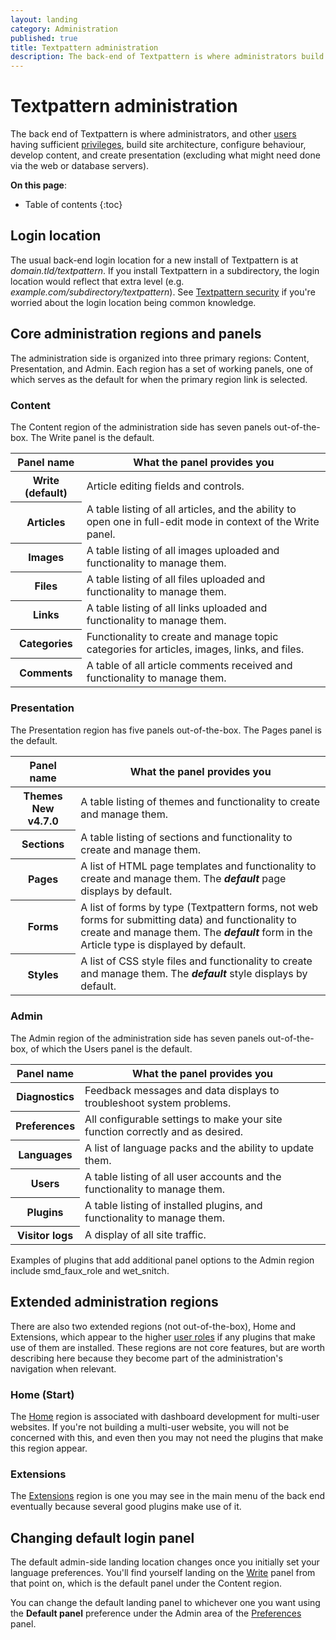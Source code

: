 ```yaml
---
layout: landing
category: Administration
published: true
title: Textpattern administration
description: The back-end of Textpattern is where administrators build site architecture, configure behaviour, develop content, and create presentation.
---
```


# Textpattern administration

The back end of Textpattern is where administrators, and other [users](/administration/users-panel) having sufficient [privileges](/administration/user-roles-and-privileges), build site architecture, configure behaviour, develop content, and create presentation (excluding what might need done via the web or database servers).

**On this page**:

* Table of contents
{:toc}

## Login location

The usual back-end login location for a new install of Textpattern is at <i>domain.tld/textpattern</i>. If you install Textpattern in a subdirectory, the login location would reflect that extra level (e.g. <i>example.com/subdirectory/textpattern</i>). See [Textpattern security](/administration/security) if you're worried about the login location being common knowledge.

## Core administration regions and panels

The administration side is organized into three primary regions: Content, Presentation, and Admin. Each region has a set of working panels, one of which serves as the default for when the primary region link is selected.

### Content

The Content region of the administration side has seven panels out-of-the-box. The Write panel is the default.

<div class="tabular-data" itemscope itemtype="https://schema.org/Table">
    <table>
        <thead>
            <tr>
                <th class="t25" scope="col">Panel name</th>
                <th scope="col">What the panel provides you</th>
            </tr>
        </thead>
        <tbody>
            <tr>
                <th scope="row"><a /administration/write-panel">Write</a> (default)</th>
                <td>Article editing fields and controls.</td>
            </tr>
            <tr>
                <th scope="row"><a /administration/articles-panel">Articles</a></th>
                <td>A table listing of all articles, and the ability to open one in full-edit mode in context of the Write panel.</td>
            </tr>
            <tr>
                <th scope="row"><a /administration/images-panel">Images</a></th>
                <td>A table listing of all images uploaded and functionality to manage them.</td>
            </tr>
            <tr>
                <th scope="row"><a /administration/files-panel">Files</a></th>
                <td>A table listing of all files uploaded and functionality to manage them.</td>
            </tr>
            <tr>
                <th scope="row"><a /administration/links-panel">Links</a></th>
                <td>A table listing of all links uploaded and functionality to manage them.</td>
            </tr>
            <tr>
                <th scope="row"><a /administration/categories-panel">Categories</a></th>
                <td>Functionality to create and manage topic categories for articles, images, links, and files.</td>
            </tr>
            <tr>
                <th scope="row"><a /administration/comments-panel">Comments</a></th>
                <td>A table of all article comments received and functionality to manage them.</td>
            </tr>
        </tbody>
    </table>
</div>

### Presentation

The Presentation region has five panels out-of-the-box. The Pages panel is the default.

<div class="tabular-data" itemscope itemtype="https://schema.org/Table">
    <table>
        <thead>
            <tr>
                <th class="t25" scope="col">Panel name</th>
                <th scope="col">What the panel provides you</th>
            </tr>
        </thead>
        <tbody>
            <tr>
                <th scope="row"><a /administration/themes-panel">Themes</a> <span class="footnote success"><strong>New v4.7.0</strong></span></th>
                <td>A table listing of themes and functionality to create and manage them.</td>
            </tr>
            <tr>
                <th scope="row"><a /administration/sections-panel">Sections</a></th>
                <td>A table listing of sections and functionality to create and manage them.</td>
            </tr>
            <tr>
                <th scope="row"><a /administration/pages-panel">Pages</a></th>
                <td>A list of HTML page templates and functionality to create and manage them. The <i><strong>default</strong></i> page displays by default.</td>
            </tr>
            <tr>
                <th scope="row"><a /administration/forms-panel">Forms</a></th>
                <td>A list of forms by type (Textpattern forms, not web forms for submitting data) and functionality to create and manage them. The <i><strong>default</strong></i> form in the Article type is displayed by default.</td>
            </tr>
            <tr>
                <th scope="row"><a /administration/styles-panel">Styles</a></th>
                <td>A list of CSS style files and functionality to create and manage them. The <i><strong>default</strong></i> style displays by default.</td>
            </tr>
        </tbody>
    </table>
</div>

### Admin

The Admin region of the administration side has seven panels out-of-the-box, of which the Users panel is the default.

<div class="tabular-data" itemscope itemtype="https://schema.org/Table">
    <table>
        <thead>
            <tr>
                <th class="t25" scope="col">Panel name</th>
                <th scope="col">What the panel provides you</th>
            </tr>
        </thead>
        <tbody>
            <tr>
                <th scope="row"><a /administration/diagnostics-panel">Diagnostics</a></th>
                <td>Feedback messages and data displays to troubleshoot system problems.</td>
            </tr>
            <tr>
                <th scope="row"><a /administration/preferences-panel">Preferences</a></th>
                <td>All configurable settings to make your site function correctly and as desired.</td>
            </tr>
            <tr>
                <th scope="row"><a /administration/languages-panel">Languages</a></th>
                <td>A list of language packs and the ability to update them.</td>
            </tr>
            <tr>
                <th scope="row"><a /administration/users-panel">Users</a></th>
                <td>A table listing of all user accounts and the functionality to manage them.</td>
            </tr>
            <tr>
                <th scope="row"><a /administration/plugins-panel">Plugins</a></th>
                <td>A table listing of installed plugins, and functionality to manage them.</td>
            </tr>
            <tr>
                <th scope="row"><a /administration/visitor-logs-panel">Visitor logs</a></th>
                <td>A display of all site traffic.</td>
            </tr>
        </tbody>
    </table>
</div>

Examples of plugins that add additional panel options to the Admin region include smd_faux_role and wet_snitch.

## Extended administration regions

There are also two extended regions (not out-of-the-box), Home and Extensions, which appear to the higher [user roles](/administration/user-roles-and-privileges) if any plugins that make use of them are installed. These regions are not core features, but are worth describing here because they become part of the administration's navigation when relevant.

### Home (Start)

The [Home](/administration/home-region) region is associated with dashboard development for multi-user websites. If you're not building a multi-user website, you will not be concerned with this, and even then you may not need the plugins that make this region appear.

### Extensions

The [Extensions](/administration/extensions-region) region is one you may see in the main menu of the back end eventually because several good plugins make use of it.

## Changing default login panel

The default admin-side landing location changes once you initially set your language preferences. You'll find yourself landing on the [Write](/administration/write-panel) panel from that point on, which is the default panel under the Content region.

You can change the default landing panel to whichever one you want using the **Default panel** preference under the Admin area of the [Preferences](/administration/preferences-panel) panel.
